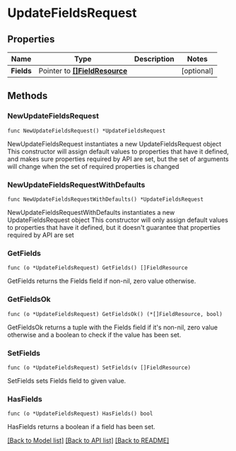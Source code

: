# UpdateFieldsRequest

## Properties

Name | Type | Description | Notes
------------ | ------------- | ------------- | -------------
**Fields** | Pointer to [**[]FieldResource**](FieldResource.md) |  | [optional] 

## Methods

### NewUpdateFieldsRequest

`func NewUpdateFieldsRequest() *UpdateFieldsRequest`

NewUpdateFieldsRequest instantiates a new UpdateFieldsRequest object
This constructor will assign default values to properties that have it defined,
and makes sure properties required by API are set, but the set of arguments
will change when the set of required properties is changed

### NewUpdateFieldsRequestWithDefaults

`func NewUpdateFieldsRequestWithDefaults() *UpdateFieldsRequest`

NewUpdateFieldsRequestWithDefaults instantiates a new UpdateFieldsRequest object
This constructor will only assign default values to properties that have it defined,
but it doesn't guarantee that properties required by API are set

### GetFields

`func (o *UpdateFieldsRequest) GetFields() []FieldResource`

GetFields returns the Fields field if non-nil, zero value otherwise.

### GetFieldsOk

`func (o *UpdateFieldsRequest) GetFieldsOk() (*[]FieldResource, bool)`

GetFieldsOk returns a tuple with the Fields field if it's non-nil, zero value otherwise
and a boolean to check if the value has been set.

### SetFields

`func (o *UpdateFieldsRequest) SetFields(v []FieldResource)`

SetFields sets Fields field to given value.

### HasFields

`func (o *UpdateFieldsRequest) HasFields() bool`

HasFields returns a boolean if a field has been set.


[[Back to Model list]](../README.md#documentation-for-models) [[Back to API list]](../README.md#documentation-for-api-endpoints) [[Back to README]](../README.md)



